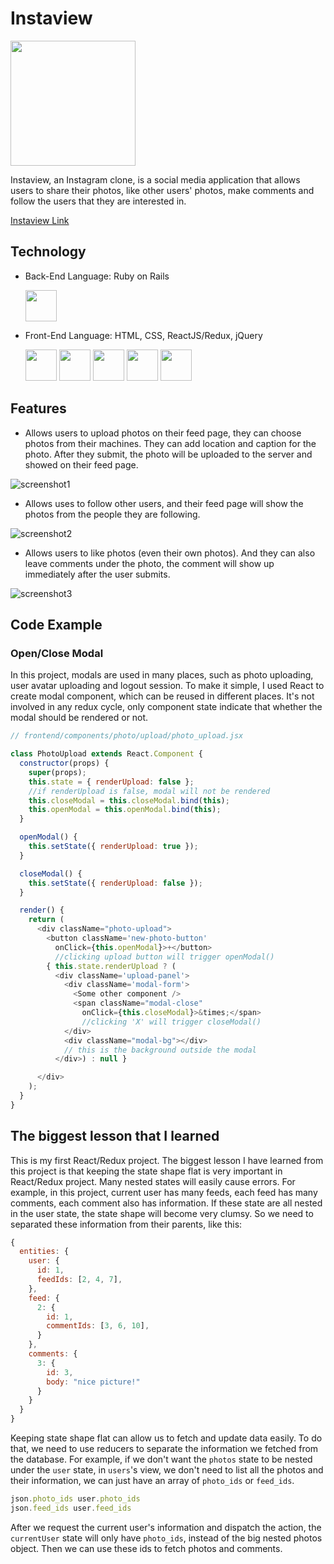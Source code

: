# Instaview

<img src="https://github.com/chaofan85/Instaview/blob/master/docs/instaview-logo.png?raw=true" width="200">


Instaview, an Instagram clone, is a social media application that allows users to share their photos, like other users' photos, make comments and follow the users that they are interested in.

[Instaview Link](https://instaview-app.herokuapp.com/)

## Technology
* Back-End Language: Ruby on Rails

  <img src="https://github.com/chaofan85/Instaview/blob/master/docs/rails-logo.png?raw=true" width="50">

* Front-End Language: HTML, CSS, ReactJS/Redux, jQuery

  <img src="https://github.com/chaofan85/Instaview/blob/master/docs/HTML5_Logo.png?raw=true" width="50">  <img src="https://github.com/chaofan85/Instaview/blob/master/docs/css3.png?raw=true" height="50">  <img src="https://github.com/chaofan85/Instaview/blob/master/docs/react.png?raw=true" width="50">  <img src="https://github.com/chaofan85/Instaview/blob/master/docs/redux.png?raw=true" width="50">  <img src="https://github.com/chaofan85/Instaview/blob/master/docs/jquery_logo.png?raw=true" width="50">


## Features
* Allows users to upload photos on their feed page, they can choose photos from their machines. They can add location and caption for the photo. After they submit, the photo will be uploaded to the server and showed on their feed page.


![screenshot1](https://github.com/chaofan85/Instaview/blob/master/docs/screenshot1.png?raw=true)


* Allows uses to follow other users, and their feed page will show the photos from the people they are following.


![screenshot2](https://github.com/chaofan85/Instaview/blob/master/docs/screenshot2.png?raw=true)


* Allows users to like photos (even their own photos). And they can also leave comments under the photo, the comment will show up immediately after the user submits.


![screenshot3](https://github.com/chaofan85/Instaview/blob/master/docs/screenshot3.png?raw=true)

## Code Example

### Open/Close Modal

In this project, modals are used in many places, such as photo uploading, user avatar uploading and logout session. To make it simple, I used React to create modal component, which can be reused in different places. It's not involved in any redux cycle, only component state indicate that whether the modal should be rendered or not.

```js
// frontend/components/photo/upload/photo_upload.jsx

class PhotoUpload extends React.Component {
  constructor(props) {
    super(props);
    this.state = { renderUpload: false };
    //if renderUpload is false, modal will not be rendered
    this.closeModal = this.closeModal.bind(this);
    this.openModal = this.openModal.bind(this);
  }

  openModal() {
    this.setState({ renderUpload: true });
  }

  closeModal() {
    this.setState({ renderUpload: false });
  }

  render() {
    return (
      <div className="photo-upload">
        <button className='new-photo-button'
          onClick={this.openModal}>+</button>
          //clicking upload button will trigger openModal()
        { this.state.renderUpload ? (
          <div className='upload-panel'>
            <div className='modal-form'>
              <Some other component />
              <span className="modal-close"
                onClick={this.closeModal}>&times;</span>
                //clicking 'X' will trigger closeModal()
            </div>
            <div className="modal-bg"></div>
            // this is the background outside the modal
          </div>) : null }

      </div>
    );
  }
}

```


## The biggest lesson that I learned

This is my first React/Redux project. The biggest lesson I have learned from this project is that keeping the state shape flat is very important in React/Redux project. Many nested states will easily cause errors. For example, in this project, current user has many feeds, each feed has many comments, each comment also has information. If these state are all nested in the user state, the state shape will become very clumsy. So we need to separated these information from their parents, like this:

```js
{
  entities: {
    user: {
      id: 1,
      feedIds: [2, 4, 7],
    },
    feed: {
      2: {
        id: 1,
        commentIds: [3, 6, 10],
      }
    },
    comments: {
      3: {
        id: 3,
        body: "nice picture!"
      }
    }
  }
}

```

Keeping state shape flat can allow us to fetch and update data easily. To do that, we need to use reducers to separate the information we fetched from the database. For example, if we don't want the `photos` state to be
nested under the `user` state, in `users`'s view, we don't need to list all the photos and their information, we can just have an array of `photo_ids` or `feed_ids`.
```js
json.photo_ids user.photo_ids
json.feed_ids user.feed_ids
```

After we request the current user's information and dispatch the action, the `currentUser` state will only have `photo_ids`, instead of the big nested photos object. Then we can use these ids to fetch photos and comments.

